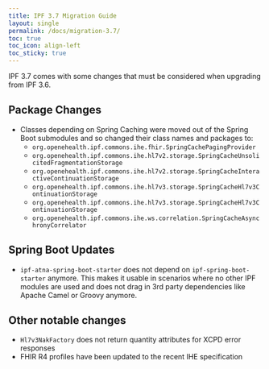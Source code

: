 ```yaml
---
title: IPF 3.7 Migration Guide
layout: single
permalink: /docs/migration-3.7/
toc: true
toc_icon: align-left  
toc_sticky: true
---
```


IPF 3.7 comes with some changes that must be considered when upgrading from IPF 3.6.

## Package Changes

* Classes depending on Spring Caching were moved out of the Spring Boot submodules and so changed their
class names and packages to:
  * `org.openehealth.ipf.commons.ihe.fhir.SpringCachePagingProvider`
  * `org.openehealth.ipf.commons.ihe.hl7v2.storage.SpringCacheUnsolicitedFragmentationStorage`
  * `org.openehealth.ipf.commons.ihe.hl7v2.storage.SpringCacheInteractiveContinuationStorage`
  * `org.openehealth.ipf.commons.ihe.hl7v3.storage.SpringCacheHl7v3ContinuationStorage`
  * `org.openehealth.ipf.commons.ihe.hl7v3.storage.SpringCacheHl7v3ContinuationStorage`
  * `org.openehealth.ipf.commons.ihe.ws.correlation.SpringCacheAsynchronyCorrelator`

## Spring Boot Updates

* `ipf-atna-spring-boot-starter` does not depend on `ipf-spring-boot-starter` anymore. This makes it
usable in scenarios where no other IPF modules are used and does not drag in 3rd party dependencies like Apache Camel
or Groovy anymore.

## Other notable changes

* `Hl7v3NakFactory` does not return quantity attributes for XCPD error responses
* FHIR R4 profiles have been updated to the recent IHE specification


